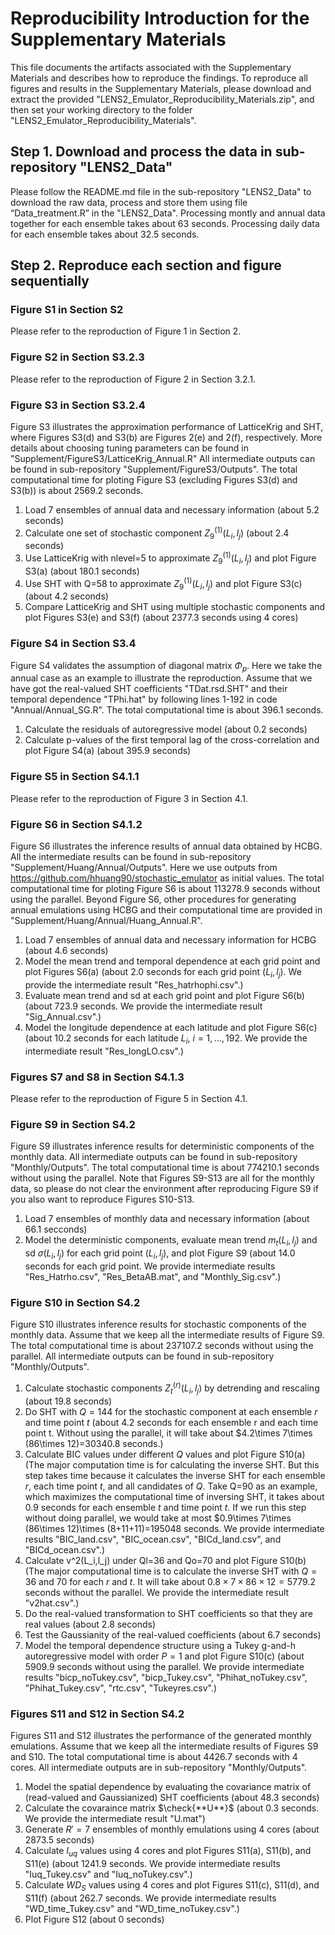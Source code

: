 # Reproducibility Introduction for the Supplementary Materials
This file documents the artifacts associated with the Supplementary Materials and describes how to reproduce the findings. To reproduce all figures and results in the Supplementary Materials, please download and extract the provided "LENS2_Emulator_Reproducibility_Materials.zip", and then set your working directory to the folder "LENS2_Emulator_Reproducibility_Materials".

## Step 1. Download and process the data in sub-repository "LENS2_Data"
Please follow the README.md file in the sub-repository "LENS2_Data" to download the raw data, process and store them using file “Data_treatment.R” in the "LENS2_Data". Processing montly and annual data together for each ensemble takes about 63 seconds. Processing daily data for each ensemble takes about 32.5 seconds. 

## Step 2. Reproduce each section and figure sequentially
### Figure S1 in Section S2
Please refer to the reproduction of Figure 1 in Section 2.

### Figure S2 in Section S3.2.3
Please refer to the reproduction of Figure 2 in Section 3.2.1.

### Figure S3 in Section S3.2.4
Figure S3 illustrates the approximation performance of LatticeKrig and SHT, where Figures S3(d) and S3(b) are Figures 2(e) and 2(f), respectively. More details about choosing tuning parameters can be found in "Supplement/FigureS3/LatticeKrig_Annual.R" All intermediate outputs can be found in sub-repository "Supplement/FigureS3/Outputs". The total computational time for ploting Figure S3 (excluding Figures S3(d) and S3(b)) is about 2569.2 seconds.

1. Load 7 ensembles of annual data and necessary information (about 5.2 seconds)
2. Calculate one set of stochastic component $Z_9^{(1)}(L_i,l_j)$ (about 2.4 seconds)
3. Use LatticeKrig with nlevel=5 to approximate $Z_9^{(1)}(L_i,l_j)$ and plot Figure S3(a) (about 180.1 seconds)
4. Use SHT with Q=58 to approximate $Z_9^{(1)}(L_i,l_j)$ and plot Figure S3(c) (about 4.2 seconds)
5. Compare LatticeKrig and SHT using multiple stochastic components and plot Figures S3(e) and S3(f) (about 2377.3 seconds using 4 cores)

### Figure S4 in Section S3.4
Figure S4 validates the assumption of diagonal matrix $\Phi_p$. Here we take the annual case as an example to illustrate the reproduction. Assume that we have got the real-valued SHT coefficients "TDat.rsd.SHT" and their temporal dependence "TPhi.hat" by following lines 1-192 in code "Annual/Annual_SG.R". The total computational time is about 396.1 seconds.

1. Calculate the residuals of autoregressive model (about 0.2 seconds)
2. Calculate p-values of the first temporal lag of the cross-correlation and plot Figure S4(a) (about 395.9 seconds)

### Figure S5 in Section S4.1.1
Please refer to the reproduction of Figure 3 in Section 4.1.

### Figure S6 in Section S4.1.2
Figure S6 illustrates the inference results of annual data obtained by HCBG. All the intermediate results can be found in sub-repository "Supplement/Huang/Annual/Outputs". Here we use outputs from https://github.com/hhuang90/stochastic_emulator 
as initial values. The total computational time for ploting Figure S6 is about 113278.9 seconds without using the parallel. Beyond Figure S6, other procedures for generating annual emulations using HCBG and their computational time are provided in "Supplement/Huang/Annual/Huang_Annual.R".

1. Load 7 ensembles of annual data and necessary information for HCBG (about 4.6 seconds)
2. Model the mean trend and temporal dependence at each grid point and plot Figures S6(a) (about 2.0 seconds for each grid point $(L_i,l_j)$. We provide the intermediate result "Res_hatrhophi.csv".)
3. Evaluate mean trend and sd at each grid point and plot Figure S6(b) (about 723.9 seconds. We provide the intermediate result "Sig_Annual.csv".)
4. Model the longitude dependence at each latitude and plot Figure S6(c) (about 10.2 seconds for each latitude $L_i$, $i=1,\ldots,192$. We provide the intermediate result "Res_longLO.csv".)

### Figures S7 and S8 in Section S4.1.3
Please refer to the reproduction of Figure 5 in Section 4.1.

### Figure S9 in Section S4.2
Figure S9 illustrates inference results for deterministic components of the monthly data. All intermediate outputs can be found in sub-repository "Monthly/Outputs". The total computational time is about 774210.1 seconds without using the parallel. Note that Figures S9-S13 are all for the monthly data, so please do not clear the environment after reproducing Figure S9 if you also want to reproduce Figures S10-S13.           

1. Load 7 ensembles of monthly data and necessary information (about 66.1 secconds)
2. Model the deterministic components, evaluate mean trend $m_t(L_i,l_j)$ and sd $\sigma(L_i,l_j)$ for each grid point $(L_i,l_j)$, and plot Figure S9 (about 14.0 seconds for each grid point. We provide intermediate results "Res_Hatrho.csv", "Res_BetaAB.mat", and "Monthly_Sig.csv".)

### Figure S10 in Section S4.2
Figure S10 illustrates inference results for stochastic components of the monthly data. Assume that we keep all the intermediate results of Figure S9. The total computational time is about 237107.2 seconds without using the parallel. All intermediate outputs can be found in sub-repository "Monthly/Outputs".

1. Calculate stochastic components $Z_t^{(r)}(L_i,l_j)$  by detrending and rescaling (about 19.8 seconds)
2. Do SHT with $Q=144$ for the stochastic component at each ensemble $r$ and time point $t$ (about 4.2 seconds for each ensemble r and each time point t. Without using the parallel, it will take about $4.2\times 7\times (86\times 12)=30340.8 seconds.)
3. Calculate BIC values under different $Q$ values and plot Figure S10(a) (The major computation time is for calculating the inverse SHT. But this step takes time because it calculates the inverse SHT for each ensemble $r$, each time point $t$, and all candidates of $Q$. Take Q=90 as an example, which maximizes the computational time of inversing SHT, it takes about 0.9 seconds for each ensemble $t$ and time point $t$. If we run this step without doing parallel, we would take at most $0.9\times 7\times (86\times 12)\times (8+11+11)=195048 seconds. We provide intermediate results "BIC_land.csv", "BIC_ocean.csv", "BICd_land.csv", and "BICd_ocean.csv".)
4. Calculate v^2(L_i,l_j) under Ql=36 and Qo=70 and plot Figure S10(b) (The major computational time is to calculate the inverse SHT with $Q=36$ and $70$ for each $r$ and $t$. It will take about $0.8\times 7\times 86\times 12=5779.2$ seconds without the parallel. We provide the intermediate result "v2hat.csv".)
5. Do the real-valued transformation to SHT coefficients so that they are real values (about 2.8 seconds)
6. Test the Gaussianity of the real-valued coefficients (about 6.7 seconds)
7. Model the temporal dependence structure using a Tukey g-and-h autoregressive model with order $P=1$ and plot Figure S10(c) (about 5909.9 seconds without using the parallel. We provide intermediate results "bicp_noTukey.csv", "bicp_Tukey.csv", "Phihat_noTukey.csv", "Phihat_Tukey.csv", "rtc.csv", "Tukeyres.csv".)

### Figures S11 and S12 in Section S4.2
Figures S11 and S12 illustrates the performance of the generated monthly emulations. Assume that we keep all the intermediate results of Figures S9 and S10. The total computational time is about 4426.7 seconds with 4 cores. All intermediate outputs are in sub-repository "Monthly/Outputs".

1. Model the spatial dependence by evaluating the covariance matrix of (read-valued and Gaussianized) SHT coefficients (about 48.3 seconds)
2. Calculate the covaraince matrix $\check{**U**}$ (about 0.3 seconds. We provide the intermediate result "U.mat")
3. Generate $R'=7$ ensembles of monthly emulations using 4 cores (about 2873.5 seconds)
4. Calculate $I_{uq}$ values using 4 cores and plot Figures S11(a), S11(b), and S11(e) (about 1241.9 seconds. We provide intermediate results "Iuq_Tukey.csv" and "Iuq_noTukey.csv".)
5. Calculate $WD_{S}$ values using 4 cores and plot Figures S11(c), S11(d), and S11(f) (about 262.7 seconds. We provide intermediate results "WD_time_Tukey.csv" and "WD_time_noTukey.csv".)
6. Plot Figure S12 (about 0 seconds)








